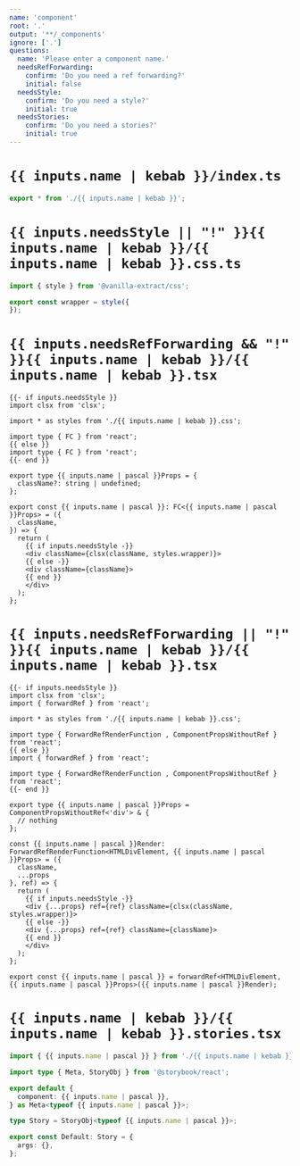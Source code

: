 ```yaml
---
name: 'component'
root: '.'
output: '**/_components'
ignore: ['.']
questions:
  name: 'Please enter a component name.'
  needsRefForwarding:
    confirm: 'Do you need a ref forwarding?'
    initial: false
  needsStyle:
    confirm: 'Do you need a style?'
    initial: true
  needsStories:
    confirm: 'Do you need a stories?'
    initial: true
---
```


# `{{ inputs.name | kebab }}/index.ts`

```ts
export * from './{{ inputs.name | kebab }}';

```

# `{{ inputs.needsStyle || "!" }}{{ inputs.name | kebab }}/{{ inputs.name | kebab }}.css.ts`

```ts
import { style } from '@vanilla-extract/css';

export const wrapper = style({
});

```

# `{{ inputs.needsRefForwarding && "!" }}{{ inputs.name | kebab }}/{{ inputs.name | kebab }}.tsx`

```tsx
{{- if inputs.needsStyle }}
import clsx from 'clsx';

import * as styles from './{{ inputs.name | kebab }}.css';

import type { FC } from 'react';
{{ else }}
import type { FC } from 'react';
{{- end }}

export type {{ inputs.name | pascal }}Props = {
  className?: string | undefined;
};

export const {{ inputs.name | pascal }}: FC<{{ inputs.name | pascal }}Props> = ({
  className,
}) => {
  return (
    {{ if inputs.needsStyle -}}
    <div className={clsx(className, styles.wrapper)}>
    {{ else -}}
    <div className={className}>
    {{ end }}
    </div>
  );
};

```

# `{{ inputs.needsRefForwarding || "!" }}{{ inputs.name | kebab }}/{{ inputs.name | kebab }}.tsx`

```tsx
{{- if inputs.needsStyle }}
import clsx from 'clsx';
import { forwardRef } from 'react';

import * as styles from './{{ inputs.name | kebab }}.css';

import type { ForwardRefRenderFunction , ComponentPropsWithoutRef } from 'react';
{{ else }}
import { forwardRef } from 'react';

import type { ForwardRefRenderFunction , ComponentPropsWithoutRef } from 'react';
{{- end }}

export type {{ inputs.name | pascal }}Props = ComponentPropsWithoutRef<'div'> & {
  // nothing
};

const {{ inputs.name | pascal }}Render: ForwardRefRenderFunction<HTMLDivElement, {{ inputs.name | pascal }}Props> = ({
  className,
  ...props
}, ref) => {
  return (
    {{ if inputs.needsStyle -}}
    <div {...props} ref={ref} className={clsx(className, styles.wrapper)}>
    {{ else -}}
    <div {...props} ref={ref} className={className}>
    {{ end }}
    </div>
  );
};

export const {{ inputs.name | pascal }} = forwardRef<HTMLDivElement, {{ inputs.name | pascal }}Props>({{ inputs.name | pascal }}Render);

```

# `{{ inputs.name | kebab }}/{{ inputs.name | kebab }}.stories.tsx`

```typescript
import { {{ inputs.name | pascal }} } from './{{ inputs.name | kebab }}';

import type { Meta, StoryObj } from '@storybook/react';

export default {
  component: {{ inputs.name | pascal }},
} as Meta<typeof {{ inputs.name | pascal }}>;

type Story = StoryObj<typeof {{ inputs.name | pascal }}>;

export const Default: Story = {
  args: {},
};

```
